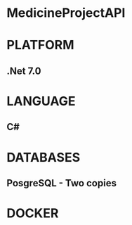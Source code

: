 # MedicineProjectAPI
# PLATFORM 
## .Net 7.0
# LANGUAGE
## C#
# DATABASES
## PosgreSQL - Two copies
# DOCKER

